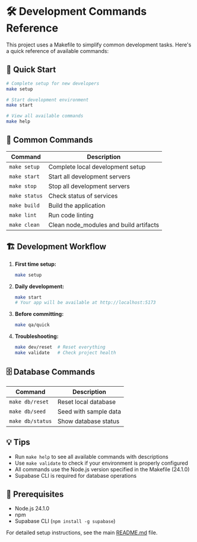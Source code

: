 # 🛠️ Development Commands Reference

This project uses a Makefile to simplify common development tasks. Here's a quick reference of available commands:

## 🚀 Quick Start

```bash
# Complete setup for new developers
make setup

# Start development environment
make start

# View all available commands
make help
```

## 📖 Common Commands

| Command | Description |
|---------|-------------|
| `make setup` | Complete local development setup |
| `make start` | Start all development servers |
| `make stop` | Stop all development servers |
| `make status` | Check status of services |
| `make build` | Build the application |
| `make lint` | Run code linting |
| `make clean` | Clean node_modules and build artifacts |

## 🏗️ Development Workflow

1. **First time setup:**
   ```bash
   make setup
   ```

2. **Daily development:**
   ```bash
   make start
   # Your app will be available at http://localhost:5173
   ```

3. **Before committing:**
   ```bash
   make qa/quick
   ```

4. **Troubleshooting:**
   ```bash
   make dev/reset  # Reset everything
   make validate   # Check project health
   ```

## 🗄️ Database Commands

| Command | Description |
|---------|-------------|
| `make db/reset` | Reset local database |
| `make db/seed` | Seed with sample data |
| `make db/status` | Show database status |

## 💡 Tips

- Run `make help` to see all available commands with descriptions
- Use `make validate` to check if your environment is properly configured
- All commands use the Node.js version specified in the Makefile (24.1.0)
- Supabase CLI is required for database operations

## 🔧 Prerequisites

- Node.js 24.1.0
- npm
- Supabase CLI (`npm install -g supabase`)

For detailed setup instructions, see the main [README.md](README.md) file.
